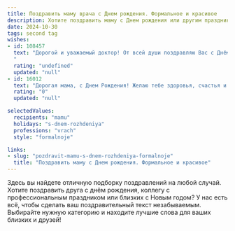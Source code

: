```yaml
---
title: Поздравить маму врача c Днем рождения. Формальное и красивое
description: Хотите поздравить маму c Днем рождения или другим праздником? Наш ИИ создаст незабываемое поздравление, а вы обязательно выделитесь среди других.  
date: 2024-10-30
tags: second tag
wishes:
- id: 108457
  text: "Дорогой и уважаемый доктор! От всей души поздравляю Вас с Днём рождения!  Желаю Вам крепкого здоровья, неиссякаемой энергии,  успехов в Вашей благородной профессии и  многих счастливых лет жизни, наполненных радостью, теплом и любовью близких.  Пусть каждый день приносит Вам удовлетворение и чувство глубокого удовлетворения от Вашего труда. Счастья Вам, мама!
  "
  rating: "undefined"
  updated: "null"
- id: 16012
  text: "Дорогая мама, с Днем Рождения! Желаю тебе здоровья, счастья и благополучия. Твоя профессия врача всегда была для меня источником гордости и вдохновения. Пусть каждый новый день приносит тебе радость и удовлетворение от твоей нелегкой, но такой важной работы. Ты всегда была и останешься для меня примером самоотверженности и любви к ближнему. С теплом и любовью, [Твое Имя]."
  rating: "0"
  updated: "null"

selectedValues:
  recipients: "mamu"
  holidays: "s-dnem-rozhdeniya"
  professions: "vrach"
  style: "formalnoje"

links:
- slug: "pozdravit-mamu-s-dnem-rozhdeniya-formalnoje"
  title: "Поздравить маму c Днем рождения. Формальное и красивое"
---
```


Здесь вы найдете отличную подборку поздравлений на любой случай. 
Хотите поздравить друга с днём рождения, коллегу с профессиональным праздником или близких с Новым годом? У нас есть всё, чтобы сделать ваш поздравительный текст незабываемым. Выбирайте нужную категорию и находите лучшие слова для ваших близких и друзей!
